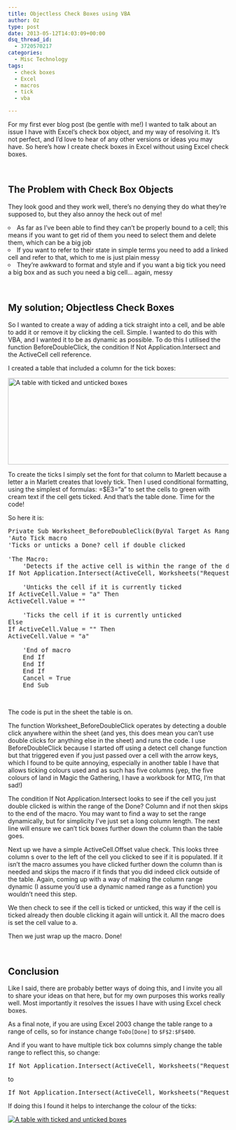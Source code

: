 ```yaml
---
title: Objectless Check Boxes using VBA
author: Oz
type: post
date: 2013-05-12T14:03:09+00:00
dsq_thread_id:
  - 3720570217
categories:
  - Misc Technology
tags:
  - check boxes
  - Excel
  - macros
  - tick
  - vba

---
```

For my first ever blog post (be gentle with me!) I wanted to talk about an issue I have with Excel’s check box object, and my way of resolving it. It’s not perfect, and I’d love to hear of any other versions or ideas you may have. So here&#8217;s how I create check boxes in Excel without using Excel check boxes.

&nbsp;

## The Problem with Check Box Objects

They look good and they work well, there’s no denying they do what they’re supposed to, but they also annoy the heck out of me!

<li style="list-style-type: circle;">
  As far as I’ve been able to find they can’t be properly bound to a cell; this means if you want to get rid of them you need to select them and delete them, which can be a big job
</li>
<li style="list-style-type: circle;">
  If you want to refer to their state in simple terms you need to add a linked cell and refer to that, which to me is just plain messy
</li>
<li style="list-style-type: circle;">
  They’re awkward to format and style and if you want a big tick you need a big box and as such you need a big cell… again, messy
</li>

&nbsp;

<span style="color: #99cc00;"><!--more--></span>

## My solution; Objectless Check Boxes

So I wanted to create a way of adding a tick straight into a cell, and be able to add it or remove it by clicking the cell. Simple. I wanted to do this with VBA, and I wanted it to be as dynamic as possible. To do this I utilised the function BeforeDoubleClick, the condition If Not Application.Intersect and the ActiveCell cell reference.

I created a table that included a column for the tick boxes:

[<img class="size-full wp-image-1061 aligncenter" title=" The table in action!" alt="A table with ticked and unticked boxes" src="../img/Table-Image_zrre67_gbdy4v.png" width="525" height="198" />][1]

To create the ticks I simply set the font for that column to Marlett because a letter a in Marlett creates that lovely tick. Then I used conditional formatting, using the simplest of formulas: =$E3=”a” to set the cells to green with cream text if the cell gets ticked. And that’s the table done. Time for the code!

So here it is:

<pre lang="vb" line="1">Private Sub Worksheet_BeforeDoubleClick(ByVal Target As Range, Cancel As Boolean)
'Auto Tick macro
'Ticks or unticks a Done? cell if double clicked

'The Macro:
    'Detects if the active cell is within the range of the desired columns and only continues if it is
If Not Application.Intersect(ActiveCell, Worksheets("Requests").Range("RequestData[Done]")) Is Nothing Then

    'Unticks the cell if it is currently ticked
If ActiveCell.Value = "a" Then
ActiveCell.Value = ""

    'Ticks the cell if it is currently unticked
Else
If ActiveCell.Value = "" Then
ActiveCell.Value = "a"

    'End of macro
    End If
    End If
    End If
    Cancel = True
    End Sub</pre>

&nbsp;

The code is put in the sheet the table is on.

The function Worksheet_BeforeDoubleClick operates by detecting a double click anywhere within the sheet (and yes, this does mean you can’t use double clicks for anything else in the sheet) and runs the code. I use BeforeDoubleClick because I started off using a detect cell change function but that triggered even if you just passed over a cell with the arrow keys, which I found to be quite annoying, especially in another table I have that allows ticking colours used and as such has five columns (yep, the five colours of land in Magic the Gathering, I have a workbook for MTG, I’m that sad!)

The condition If Not Application.Intersect looks to see if the cell you just double clicked is within the range of the Done? Column and if not then skips to the end of the macro. You may want to find a way to set the range dynamically, but for simplicity I’ve just set a long column length. The next line will ensure we can’t tick boxes further down the column than the table goes.

Next up we have a simple ActiveCell.Offset value check. This looks three column s over to the left of the cell you clicked to see if it is populated. If it isn’t the macro assumes you have clicked further down the column than is needed and skips the macro if it finds that you did indeed click outside of the table. Again, coming up with a way of making the column range dynamic (I assume you’d use a dynamic named range as a function) you wouldn’t need this step.

We then check to see if the cell is ticked or unticked, this way if the cell is ticked already then double clicking it again will untick it. All the macro does is set the cell value to a.

Then we just wrap up the macro. Done!

&nbsp;

## Conclusion

Like I said, there are probably better ways of doing this, and I invite you all to share your ideas on that here, but for my own purposes this works really well. Most importantly it resolves the issues I have with using Excel check boxes.

As a final note, if you are using Excel 2003 change the table range to a range of cells, so for instance change `ToDo[Done]` to `$F$2:$F$400`.

And if you want to have multiple tick box columns simply change the table range to reflect this, so change:

<pre lang="vb" line="1">If Not Application.Intersect(ActiveCell, Worksheets("Requests").Range("RequestData[Done]")) Is Nothing Then</pre>

to

<pre lang="vb" line="1">If Not Application.Intersect(ActiveCell, Worksheets("Requests").Range("RequestData[Started]:RequestData[Done]")) Is Nothing Then</pre>

If doing this I found it helps to interchange the colour of the ticks:

[<img class="size-full wp-image-1061 aligncenter" title=" The table in action!" alt="A table with ticked and unticked boxes" src="../img/Table-Image_zrre67_gbdy4v.png" />][1]

&nbsp;

&nbsp;

 [1]: ../img/Table-Image_zrre67_gbdy4v.png